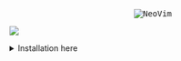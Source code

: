 <p align="center">
<kbd href="#"><img title="NeoVim" src="https://user-images.githubusercontent.com/63346676/119282329-edeeed80-bc56-11eb-95ea-01d8d5ef3782.png"></kbd>
</p>


<kbd> <img src = "https://user-images.githubusercontent.com/63346676/119282668-293dec00-bc58-11eb-9b43-5c1fed01c7f2.png"></kbd>

<details>
  <summary>Installation here</summary>

  ```bash
git clone https://github.com/abhackerofficial/nvim-config.git
cd nvim-config
bash setup install
# Selected alternative for nvim as (vi)
# Complete :)
  ```
</details>

